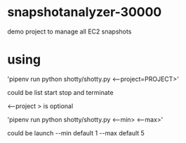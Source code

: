 # snapshotanalyzer-30000
demo project to manage all EC2 snapshots


# using
'pipenv run python shotty/shotty.py <command> <--project=PROJECT>'

<command> could be list start stop and terminate

<--project > is optional

'pipenv run python shotty/shotty.py <command> <--min> <--max>'

<command> could be launch
--min default 1
--max default 5
